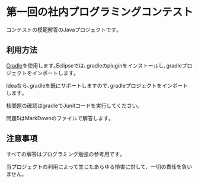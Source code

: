 # 第一回の社内プログラミングコンテスト
コンテストの模範解答のJavaプロジェクトです｡

## 利用方法
[Gradle](http://www.gradle.org)を使用します｡Eclipseでは､gradleのpluginをインストールし､gradleプロジェクトをインポートします｡

Ideaなら､gradleを既にサポートしますので､gradleプロジェクトをインポートします｡

核問題の確認はgradleでJunitコードを実行してください｡

問題5はMarkDownのファイルで解答します｡

## 注意事項
すべての解答はプログラミング勉強の参考用です｡

当プロジェクトの利用によって生じたあらゆる損害に対して、一切の責任を負いません。

